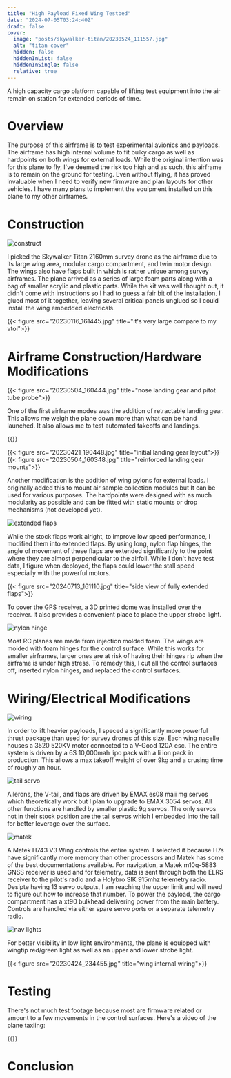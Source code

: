 ```yaml
---
title: "High Payload Fixed Wing Testbed"
date: "2024-07-05T03:24:40Z"
draft: false
cover:
  image: "posts/skywalker-titan/20230524_111557.jpg"
  alt: "titan cover"
  hidden: false
  hiddenInList: false
  hiddenInSingle: false
  relative: true
---
```


A high capacity cargo platform capable of lifting test equipment into the air remain on station for extended periods of time.

# Overview

The purpose of this airframe is to test experimental avionics and payloads. The airframe has high internal volume to fit bulky cargo as well as hardpoints on both wings for external loads. While the original intention was for this plane to fly, I've deemed the risk too high and as such, this airframe is to remain on the ground for testing. Even without flying, it has proved invaluable when I need to verify new firmware and plan layouts for other vehicles. I have many plans to implement the
equipment installed on this plane to my other airframes.

# Construction

![construct](20230201_132238.jpg)

I picked the Skywalker Titan 2160mm survey drone as the airframe due to its large wing area, modular cargo compartment, and twin motor design. The wings also have flaps built in which is rather unique among survey airframes. The plane arrived as a series of large foam parts along with a bag of smaller acrylic and plastic parts. While the kit was well thought out, it didn't come with instructions so I had to guess a fair bit of the installation. I glued most of it together, leaving
several critical panels unglued so I could install the wing embedded electricals.

{{< figure src="20230116_161445.jpg" title="it's very large compare to my vtol">}}

# Airframe Construction/Hardware Modifications

{{< figure src="20230504_160444.jpg" title="nose landing gear and pitot tube probe">}}

One of the first airframe modes was the addition of retractable landing gear. This allows me weigh the plane down more than what can be hand launched. It also allows me to test automated takeoffs and landings. 

{{<youtube WF5YNnRYopU>}}

{{< figure src="20230421_190448.jpg" title="initial landing gear layout">}}
{{< figure src="20230504_160348.jpg" title="reinforced landing gear mounts">}}

Another modification is the addition of wing pylons for external loads. I originally added this to mount air sample collection modules but It can be used for various purposes. The hardpoints were designed with as much modularity as possible and can be fitted with static mounts or drop mechanisms (not developed yet).

![extended flaps](20230504_160359.jpg)

While the stock flaps work alright, to improve low speed performance, I modified them into extended flaps. By using long, nylon flap hinges, the angle of movement of these flaps are extended significantly to the point where they are almost perpendicular to the airfoil. While I don't have test data, I figure when deployed, the flaps could lower the stall speed especially with the powerful motors.

{{< figure src="20240713_161110.jpg" title="side view of fully extended flaps">}}

To cover the GPS receiver, a 3D printed dome was installed over the receiver. It also provides a convenient place to place the upper strobe light.

![nylon hinge](20240713_162636.jpg)

Most RC planes are made from injection molded foam. The wings are molded with foam hinges for the control surface. While this works for smaller airframes, larger ones are at risk of having their hinges rip when the airframe is under high stress. To remedy this, I cut all the control surfaces off, inserted nylon hinges, and replaced the control surfaces.

# Wiring/Electrical Modifications

![wiring](20230504_160426.jpg)

In order to lift heavier payloads, I speced a significantly more powerful thrust package than used for survey drones of this size. Each wing nacelle houses a 3520 520KV motor connected to a V-Good 120A esc. The entire system is driven by a 6S 10,000mah lipo pack with a li ion pack in production. This allows a max takeoff weight of over 9kg and a crusing time of roughly an hour. 

![tail servo](20240713_161738.jpg)

Ailerons, the V-tail, and flaps are driven by EMAX es08 maii mg servos which theoretically work but I plan to upgrade to EMAX 3054 servos. All other functions are handled by smaller plastic 9g  servos. The only servos not in their stock position are the tail servos which I embedded into the tail for better leverage over the surface. 

![matek](20240713_161724.jpg)

A Matek H743 V3 Wing controls the entire system. I selected it because H7s have significantly more memory than other processors and Matek has some of the best documentations available. For navigation, a Matek m10q-5883 GNSS receiver is used and for telemetry, data is sent through both the ELRS receiver to the pilot's radio and a Holybro SIK 915mhz telemetry radio. Desipte having 13 servo outputs, I am reaching the upper limit and will need to figure out how to increase that number. To power the payload, the cargo compartment has a xt90 bulkhead delivering power from the main battery. Controls are handled via either spare servo ports or a separate telemetry radio. 

![nav lights](20230504_160434.jpg)

For better visibility in low light environments, the plane is equipped with wingtip red/green light as well as an upper and lower strobe light.

{{< figure src="20230424_234455.jpg" title="wing internal wiring">}}

# Testing

There's not much test footage because most are firmware related or amount to a few movements in the control surfaces. Here's a video of the plane taxiing:

{{<youtube dq9G4iCxFeQ>}}

# Conclusion
